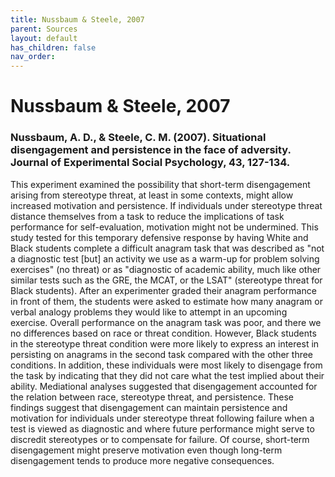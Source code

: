 ```yaml
---
title: Nussbaum & Steele, 2007
parent: Sources
layout: default
has_children: false
nav_order: 
---
```


# Nussbaum & Steele, 2007

### Nussbaum, A. D., & Steele, C. M. (2007). Situational disengagement and persistence in the face of adversity. Journal of Experimental Social Psychology, 43, 127-134.

This experiment examined the possibility that short-term disengagement arising from stereotype threat, at least in some contexts, might allow increased motivation and persistence. If individuals under stereotype threat distance themselves from a task to reduce the implications of task performance for self-evaluation, motivation might not be undermined. This study tested for this temporary defensive response by having White and Black students complete a difficult anagram task that was described as "not a diagnostic test [but] an activity we use as a warm-up for problem solving exercises" (no threat) or as "diagnostic of academic ability, much like other similar tests such as the GRE, the MCAT, or the LSAT" (stereotype threat for Black students). After an experimenter graded their anagram performance in front of them, the students were asked to estimate how many anagram or verbal analogy problems they would like to attempt in an upcoming exercise. Overall performance on the anagram task was poor, and there we no differences based on race or threat condition. However, Black students in the stereotype threat condition were more likely to express an interest in persisting on anagrams in the second task compared with the other three conditions. In addition, these individuals were most likely to disengage from the task by indicating that they did not care what the test implied about their ability. Mediational analyses suggested that disengagement accounted for the relation between race, stereotype threat, and persistence. These findings suggest that disengagement can maintain persistence and motivation for individuals under stereotype threat following failure when a test is viewed as diagnostic and where future performance might serve to discredit stereotypes or to compensate for failure. Of course, short-term disengagement might preserve motivation even though long-term disengagement tends to produce more negative consequences.
